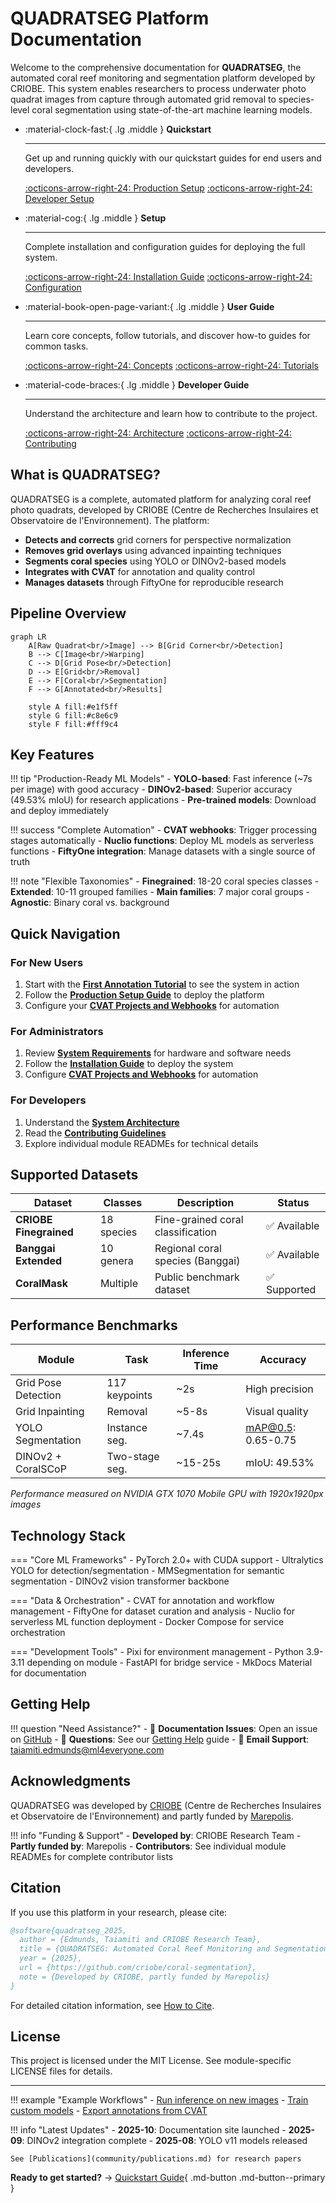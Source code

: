 # QUADRATSEG Platform Documentation

Welcome to the comprehensive documentation for **QUADRATSEG**, the automated coral reef monitoring and segmentation platform developed by CRIOBE. This system enables researchers to process underwater photo quadrat images from capture through automated grid removal to species-level coral segmentation using state-of-the-art machine learning models.

<div class="grid cards" markdown>

-   :material-clock-fast:{ .lg .middle } **Quickstart**

    ---

    Get up and running quickly with our quickstart guides for end users and developers.

    [:octicons-arrow-right-24: Production Setup](quickstart/production-setup.md)
    [:octicons-arrow-right-24: Developer Setup](quickstart/developer-setup.md)

-   :material-cog:{ .lg .middle } **Setup**

    ---

    Complete installation and configuration guides for deploying the full system.

    [:octicons-arrow-right-24: Installation Guide](setup/installation/index.md)
    [:octicons-arrow-right-24: Configuration](setup/configuration/index.md)

-   :material-book-open-page-variant:{ .lg .middle } **User Guide**

    ---

    Learn core concepts, follow tutorials, and discover how-to guides for common tasks.

    [:octicons-arrow-right-24: Concepts](user-guide/concepts/index.md)
    [:octicons-arrow-right-24: Tutorials](user-guide/tutorials/index.md)

-   :material-code-braces:{ .lg .middle } **Developer Guide**

    ---

    Understand the architecture and learn how to contribute to the project.

    [:octicons-arrow-right-24: Architecture](developer-guide/architecture.md)
    [:octicons-arrow-right-24: Contributing](developer-guide/contributing.md)

</div>

## What is QUADRATSEG?

QUADRATSEG is a complete, automated platform for analyzing coral reef photo quadrats, developed by CRIOBE (Centre de Recherches Insulaires et Observatoire de l'Environnement). The platform:

- **Detects and corrects** grid corners for perspective normalization
- **Removes grid overlays** using advanced inpainting techniques
- **Segments coral species** using YOLO or DINOv2-based models
- **Integrates with CVAT** for annotation and quality control
- **Manages datasets** through FiftyOne for reproducible research

## Pipeline Overview

```mermaid
graph LR
    A[Raw Quadrat<br/>Image] --> B[Grid Corner<br/>Detection]
    B --> C[Image<br/>Warping]
    C --> D[Grid Pose<br/>Detection]
    D --> E[Grid<br/>Removal]
    E --> F[Coral<br/>Segmentation]
    F --> G[Annotated<br/>Results]

    style A fill:#e1f5ff
    style G fill:#c8e6c9
    style F fill:#fff9c4
```

## Key Features

!!! tip "Production-Ready ML Models"
    - **YOLO-based**: Fast inference (~7s per image) with good accuracy
    - **DINOv2-based**: Superior accuracy (49.53% mIoU) for research applications
    - **Pre-trained models**: Download and deploy immediately

!!! success "Complete Automation"
    - **CVAT webhooks**: Trigger processing stages automatically
    - **Nuclio functions**: Deploy ML models as serverless functions
    - **FiftyOne integration**: Manage datasets with a single source of truth

!!! note "Flexible Taxonomies"
    - **Finegrained**: 18-20 coral species classes
    - **Extended**: 10-11 grouped families
    - **Main families**: 7 major coral groups
    - **Agnostic**: Binary coral vs. background

## Quick Navigation

### For New Users
1. Start with the [**First Annotation Tutorial**](quickstart/first-annotation.md) to see the system in action
2. Follow the [**Production Setup Guide**](quickstart/production-setup.md) to deploy the platform
3. Configure your [**CVAT Projects and Webhooks**](setup/configuration/for-end-users/1-cvat-projects.md) for automation

### For Administrators
1. Review [**System Requirements**](setup/requirements.md) for hardware and software needs
2. Follow the [**Installation Guide**](setup/installation/index.md) to deploy the system
3. Configure [**CVAT Projects and Webhooks**](setup/configuration/webhooks.md) for automation

### For Developers
1. Understand the [**System Architecture**](developer-guide/architecture.md)
2. Read the [**Contributing Guidelines**](developer-guide/contributing.md)
3. Explore individual module READMEs for technical details

## Supported Datasets

| Dataset | Classes | Description | Status |
|---------|---------|-------------|--------|
| **CRIOBE Finegrained** | 18 species | Fine-grained coral classification | ✅ Available |
| **Banggai Extended** | 10 genera | Regional coral species (Banggai) | ✅ Available |
| **CoralMask** | Multiple | Public benchmark dataset | ✅ Supported |

## Performance Benchmarks

| Module | Task | Inference Time | Accuracy |
|--------|------|----------------|----------|
| Grid Pose Detection | 117 keypoints | ~2s | High precision |
| Grid Inpainting | Removal | ~5-8s | Visual quality |
| YOLO Segmentation | Instance seg. | ~7.4s | mAP@0.5: 0.65-0.75 |
| DINOv2 + CoralSCoP | Two-stage seg. | ~15-25s | mIoU: 49.53% |

*Performance measured on NVIDIA GTX 1070 Mobile GPU with 1920x1920px images*

## Technology Stack

=== "Core ML Frameworks"
    - PyTorch 2.0+ with CUDA support
    - Ultralytics YOLO for detection/segmentation
    - MMSegmentation for semantic segmentation
    - DINOv2 vision transformer backbone

=== "Data & Orchestration"
    - CVAT for annotation and workflow management
    - FiftyOne for dataset curation and analysis
    - Nuclio for serverless ML function deployment
    - Docker Compose for service orchestration

=== "Development Tools"
    - Pixi for environment management
    - Python 3.9-3.11 depending on module
    - FastAPI for bridge service
    - MkDocs Material for documentation

## Getting Help

!!! question "Need Assistance?"
    - 📖 **Documentation Issues**: Open an issue on [GitHub](https://github.com/criobe/coral-segmentation/issues)
    - 💬 **Questions**: See our [Getting Help](community/getting-help.md) guide
    - 📧 **Email Support**: taiamiti.edmunds@ml4everyone.com

## Acknowledgments

QUADRATSEG was developed by [CRIOBE](https://www.criobe.pf/) (Centre de Recherches Insulaires et Observatoire de l'Environnement) and partly funded by [Marepolis](https://www.marepolis.fr/).

!!! info "Funding & Support"
    - **Developed by**: CRIOBE Research Team
    - **Partly funded by**: Marepolis
    - **Contributors**: See individual module READMEs for complete contributor lists

## Citation

If you use this platform in your research, please cite:

```bibtex
@software{quadratseg_2025,
  author = {Edmunds, Taiamiti and CRIOBE Research Team},
  title = {QUADRATSEG: Automated Coral Reef Monitoring and Segmentation Platform},
  year = {2025},
  url = {https://github.com/criobe/coral-segmentation},
  note = {Developed by CRIOBE, partly funded by Marepolis}
}
```

For detailed citation information, see [How to Cite](community/citations.md).

## License

This project is licensed under the MIT License. See module-specific LICENSE files for details.

---

<div class="grid" markdown>

!!! example "Example Workflows"
    - [Run inference on new images](user-guide/how-to/run-inference.md)
    - [Train custom models](user-guide/tutorials/model-training.md)
    - [Export annotations from CVAT](user-guide/how-to/export-annotations.md)

!!! info "Latest Updates"
    - **2025-10**: Documentation site launched
    - **2025-09**: DINOv2 integration complete
    - **2025-08**: YOLO v11 models released

    See [Publications](community/publications.md) for research papers

</div>

**Ready to get started?** → [Quickstart Guide](quickstart/index.md){ .md-button .md-button--primary }
